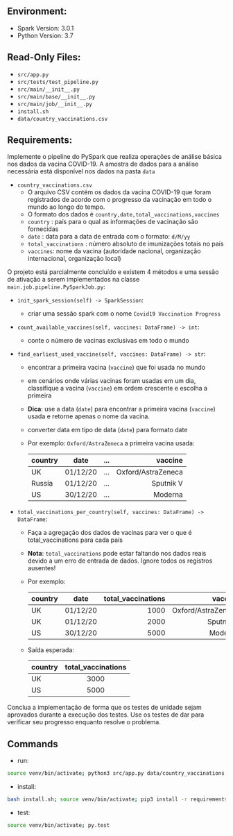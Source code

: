 ## Environment:
- Spark Version: 3.0.1
- Python Version: 3.7

## Read-Only Files:
- `src/app.py`
- `src/tests/test_pipeline.py`
- `src/main/__init__.py`
- `src/main/base/__init__.py`
- `src/main/job/__init__.py`
- `install.sh`
- `data/country_vaccinations.csv`

## Requirements:
Implemente o pipeline do PySpark que realiza operações de análise básica nos dados da vacina COVID-19. A amostra de dados para a análise necessária está disponível nos dados na pasta `data`

- `country_vaccinations.csv` 
  - O arquivo CSV contém os dados da vacina COVID-19 que foram registrados de acordo com o progresso da vacinação em todo o mundo ao longo do tempo.
  - O formato dos dados é `country,date,total_vaccinations,vaccines`
  - `country` : país para o qual as informações de vacinação são fornecidas
  - `date` : data para a data de entrada com o formato: `d/M/yy`
  - `total_vaccinations` : número absoluto de imunizações totais no país
  - `vaccines`: nome da vacina (autoridade nacional, organização internacional, organização local)
  
  
O projeto está parcialmente concluído e existem 4 métodos e uma sessão de ativação a serem implementados na classe `main.job.pipeline.PySparkJob.py`:

- `init_spark_session(self) -> SparkSession`:
  - criar uma sessão spark com o nome `Covid19 Vaccination Progress`

- `count_available_vaccines(self, vaccines: DataFrame) -> int`:
  - conte o número de vacinas exclusivas em todo o mundo

- `find_earliest_used_vaccine(self, vaccines: DataFrame) -> str`:
  - encontrar a primeira vacina (`vaccine`) que foi usada no mundo
  - em cenários onde várias vacinas foram usadas em um dia, classifique a vacina (`vaccine`) em ordem crescente e escolha a primeira
  - <b>Dica</b>: use a data (`date`) para encontrar a primeira vacina (`vaccine`) usada e retorne apenas o nome da vacina.
  - converter data em tipo de data (`date`) para formato date
  - Por exemplo: `Oxford/AstraZeneca`  a primeira vacina usada:
  
    | country       | date        | ...  | vaccine           |
    | ------------- |:-----------:|---:  | -----------------:|
    | UK            | 01/12/20    | ...  | Oxford/AstraZeneca|
    | Russia        | 01/12/20    | ...  | Sputnik V         |
    | US            | 30/12/20    | ...  | Moderna           |
  

- `total_vaccinations_per_country(self, vaccines: DataFrame) -> DataFrame`:
  - Faça a agregação dos dados de vacinas para ver o que é total_vaccinations para cada país
  - <b>Nota</b>: `total_vaccinations` pode estar faltando nos dados reais devido a um erro de entrada de dados. Ignore todos os registros ausentes!
  - Por exemplo:
    
    | country       | date        | total_vaccinations  | vaccine           |
    | ------------- |:-----------:|------------------:  | -----------------:|
    | UK            | 01/12/20    | 1000                | Oxford/AstraZeneca|
    | UK            | 01/12/20    | 2000                | Sputnik V         |
    | US            | 30/12/20    | 5000                | Moderna           |
    
  - Saída esperada:
  
    |country  | total_vaccinations |
    |---------|:------------------:|
    | UK      | 3000               |
    | US      | 5000               |
    
Conclua a implementação de forma que os testes de unidade sejam aprovados durante a execução dos testes. Use os testes de dar para verificar seu progresso enquanto resolve o problema.

## Commands
- run: 
```bash
source venv/bin/activate; python3 src/app.py data/country_vaccinations.csv
```
- install: 
```bash
bash install.sh; source venv/bin/activate; pip3 install -r requirements.txt
```
- test: 
```bash
source venv/bin/activate; py.test
```